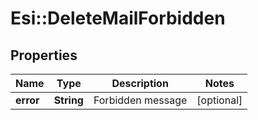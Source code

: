 # Esi::DeleteMailForbidden

## Properties
Name | Type | Description | Notes
------------ | ------------- | ------------- | -------------
**error** | **String** | Forbidden message | [optional] 


